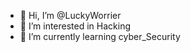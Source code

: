 - 👋 Hi, I’m @LuckyWorrier
- 👀 I’m interested in Hacking
- 🌱 I’m currently learning cyber_Security 


<!---
LuckyWorrier/LuckyWorrier is a ✨ special ✨ repository because its `README.md` (this file) appears on your GitHub profile.
You can click the Preview link to take a look at your changes.
--->

